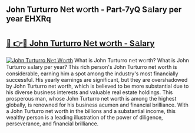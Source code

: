 ## John Turturro N𝚎t w𝚘rth - Part-7yQ S𝚊lary per year EHXRq

# <h2><a href="http://gc2hgvz.nevu.top/?p=John+Turturro">🔗 👉🔴 John Turturro N𝚎t w𝚘rth - S𝚊lary</a></h2>

[![John Turturro N𝚎t W𝚘rth](https://i.imgur.com/Oavwk0R.jpeg)](http://gc2hgvz.nevu.top/?p=John+Turturro)
What is John Turturro n𝚎t w𝚘rth? What is John Turturro s𝚊lary per year?
This rich person's John Turturro net worth is considerable, earning him a spot among the industry's most financially successful. His yearly earnings are significant, but they are overshadowed by John Turturro net worth, which is believed to be more substantial due to his diverse business interests and valuable real estate holdings. This prosperous man, whose John Turturro net worth is among the highest globally, is renowned for his business acumen and financial brilliance. With a John Turturro net worth in the billions and a substantial income, this wealthy person is a leading illustration of the power of diligence, perseverance, and financial brilliance.

